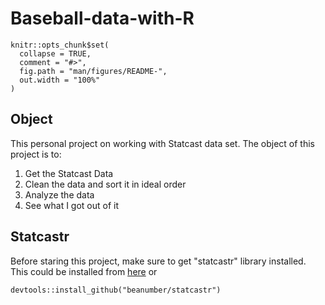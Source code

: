 
# Baseball-data-with-R
```{r setup, include = FALSE}
knitr::opts_chunk$set(
  collapse = TRUE,
  comment = "#>",
  fig.path = "man/figures/README-",
  out.width = "100%"
)
```
## Object
This personal project on working with Statcast data set. The object of this project is to:

  1) Get the Statcast Data
  2) Clean the data and sort it in ideal order
  3) Analyze the data
  4) See what I got out of it

## Statcastr
Before staring this project, make sure to get "statcastr" library installed.
This could be installed from [here](https://www.github.com/beanumber/statcastr) or
```{r, eval=FALSE}
devtools::install_github("beanumber/statcastr")
```
